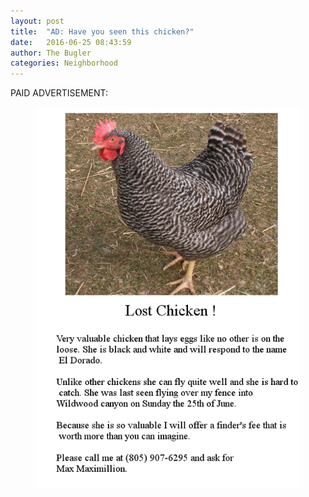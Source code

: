 ```yaml
---
layout: post
title:  "AD: Have you seen this chicken?"
date:   2016-06-25 08:43:59
author: The Bugler
categories: Neighborhood
---
```


PAID ADVERTISEMENT:

<figure class="leadart">
	<img src="/assets/img/goldenchicken.png" />
</figure>